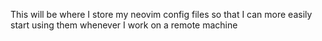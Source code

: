 This will be where I store my neovim config files so that I can more easily start using them whenever I work on a remote machine
